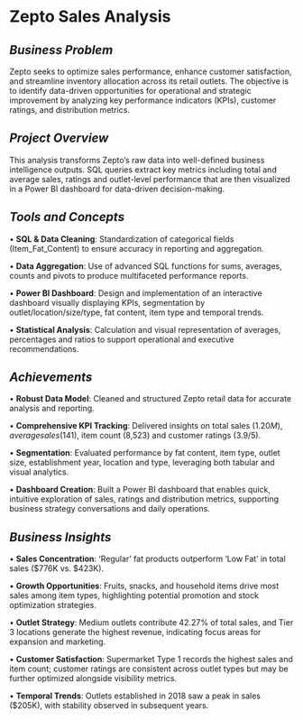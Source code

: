 # **Zepto Sales Analysis**

## *Business Problem*
Zepto seeks to optimize sales performance, enhance customer satisfaction, and streamline inventory allocation across its retail outlets. The objective is to identify data-driven opportunities for operational and strategic improvement by analyzing key performance indicators (KPIs), customer ratings, and distribution metrics.

## *Project Overview*
This analysis transforms Zepto’s raw data into well-defined business intelligence outputs. SQL queries extract key metrics including total and average sales, ratings and outlet-level performance that are then visualized in a Power BI dashboard for data-driven decision-making.

## *Tools and Concepts*
•	**SQL & Data Cleaning**: Standardization of categorical fields (Item_Fat_Content) to ensure accuracy in reporting and aggregation.

•	**Data Aggregation**: Use of advanced SQL functions for sums, averages, counts and pivots to produce multifaceted performance reports.

•	**Power BI Dashboard**: Design and implementation of an interactive dashboard visually displaying KPIs, segmentation by outlet/location/size/type, fat content, item type and temporal trends.

•	**Statistical Analysis**: Calculation and visual representation of averages, percentages and ratios to support operational and executive recommendations.

## *Achievements*
•	**Robust Data Model**: Cleaned and structured Zepto retail data for accurate analysis and reporting.

•	**Comprehensive KPI Tracking**: Delivered insights on total sales ($1.20M), average sales ($141), item count (8,523) and customer ratings (3.9/5).

•	**Segmentation**: Evaluated performance by fat content, item type, outlet size, establishment year, location and type, leveraging both tabular and visual analytics.

•	**Dashboard Creation**: Built a Power BI dashboard that enables quick, intuitive exploration of sales, ratings and distribution metrics, supporting business strategy conversations and daily operations.

## *Business Insights*
•	**Sales Concentration**: ‘Regular’ fat products outperform ‘Low Fat’ in total sales ($776K vs. $423K).

•	**Growth Opportunities**: Fruits, snacks, and household items drive most sales among item types, highlighting potential promotion and stock optimization strategies.

•	**Outlet Strategy**: Medium outlets contribute 42.27% of total sales, and Tier 3 locations generate the highest revenue, indicating focus areas for expansion and marketing.

•	**Customer Satisfaction**: Supermarket Type 1 records the highest sales and item count; customer ratings are consistent across outlet types but may be further optimized alongside visibility metrics.

•	**Temporal Trends**: Outlets established in 2018 saw a peak in sales ($205K), with stability observed in subsequent years.


